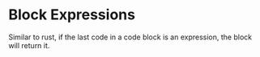 # Block Expressions

Similar to rust, if the last code in a code block is an expression, the block will return it.
